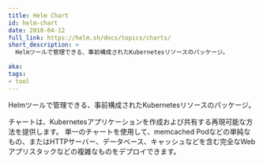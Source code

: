```yaml
---
title: Helm Chart
id: helm-chart
date: 2018-04-12
full_link: https://helm.sh/docs/topics/charts/
short_description: >
  Helmツールで管理できる、事前構成されたKubernetesリソースのパッケージ。

aka: 
tags:
- tool
---
```

 Helmツールで管理できる、事前構成されたKubernetesリソースのパッケージ。

<!--more--> 

チャートは、Kubernetesアプリケーションを作成および共有する再現可能な方法を提供します。
単一のチャートを使用して、memcached Podなどの単純なもの、またはHTTPサーバー、データベース、キャッシュなどを含む完全なWebアプリスタックなどの複雑なものをデプロイできます。

